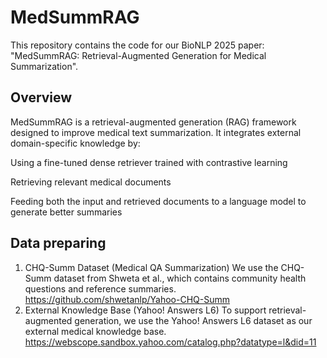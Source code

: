 # MedSummRAG
This repository contains the code for our BioNLP 2025 paper:
"MedSummRAG: Retrieval-Augmented Generation for Medical Summarization".

## Overview
MedSummRAG is a retrieval-augmented generation (RAG) framework designed to improve medical text summarization. It integrates external domain-specific knowledge by:

Using a fine-tuned dense retriever trained with contrastive learning

Retrieving relevant medical documents

Feeding both the input and retrieved documents to a language model to generate better summaries

## Data preparing
1. CHQ-Summ Dataset (Medical QA Summarization)
We use the CHQ-Summ dataset from Shweta et al., which contains community health questions and reference summaries.
https://github.com/shwetanlp/Yahoo-CHQ-Summ
2. External Knowledge Base (Yahoo! Answers L6)
To support retrieval-augmented generation, we use the Yahoo! Answers L6 dataset as our external medical knowledge base.
https://webscope.sandbox.yahoo.com/catalog.php?datatype=l&did=11
